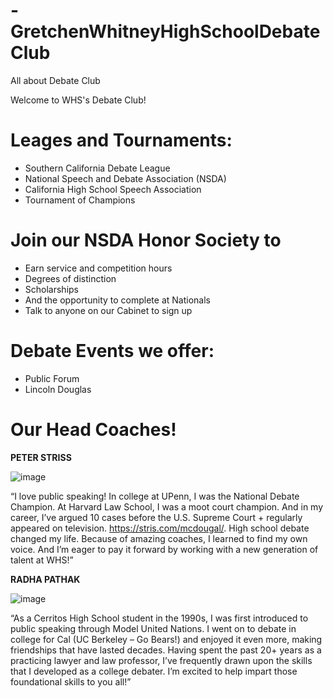 


# -GretchenWhitneyHighSchoolDebateClub
All about Debate Club
<p>Welcome to WHS's Debate Club!</p>

# Leages and Tournaments:
- Southern California Debate League
- National Speech and Debate Association (NSDA)
- California High School Speech Association
- Tournament of Champions

# Join our NSDA Honor Society to 
- Earn service and competition hours
- Degrees of distinction
- Scholarships
- And the opportunity to complete at Nationals
- Talk to anyone on our Cabinet to sign up

# Debate Events we offer:
- Public Forum
- Lincoln Douglas

# Our Head Coaches!
**PETER STRISS**

![image](https://github.com/hmadhan1/-GretchenWhitneyHighSchoolDebateClub/assets/145698011/e859d808-434f-4ec0-b5e8-dc439352871a)

“I love public speaking! In college at UPenn, I was the National Debate Champion. At Harvard Law School, I was a moot court champion. And in my career, I’ve argued 10 cases before the U.S. Supreme Court + regularly appeared on television. https://stris.com/mcdougal/. High school debate changed my life. Because of amazing coaches, I learned to find my own voice. And I’m eager to pay it forward by working with a new generation of talent at WHS!”

**RADHA PATHAK**

![image](https://github.com/hmadhan1/-GretchenWhitneyHighSchoolDebateClub/assets/145698011/17184ab7-3bc2-4134-8d95-f8cd3e0dc809)

“As a Cerritos High School student in the 1990s, I was first introduced to public speaking through Model United Nations. I went on to debate in college for Cal (UC Berkeley – Go Bears!) and enjoyed it even more, making friendships that have lasted decades. Having spent the past 20+ years as a practicing lawyer and law professor, I’ve frequently drawn upon the skills that I developed as a college debater. I’m excited to help impart those foundational skills to you all!”
